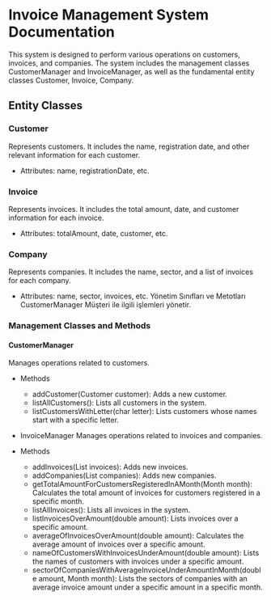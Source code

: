 # Invoice Management System Documentation
This system is designed to perform various operations on customers, invoices, and companies. The system includes the management classes CustomerManager and InvoiceManager, as well as the fundamental entity classes Customer, Invoice, Company.
## Entity Classes
### Customer
Represents customers. It includes the name, registration date, and other relevant information for each customer.
* Attributes: name, registrationDate, etc.
### Invoice
Represents invoices. It includes the total amount, date, and customer information for each invoice.
* Attributes: totalAmount, date, customer, etc.
### Company
Represents companies. It includes the name, sector, and a list of invoices for each company.
* Attributes: name, sector, invoices, etc.
Yönetim Sınıfları ve Metotları
CustomerManager
Müşteri ile ilgili işlemleri yönetir.

### Management Classes and Methods

#### CustomerManager
Manages operations related to customers.

* Methods
    * addCustomer(Customer customer): Adds a new customer.
    * listAllCustomers(): Lists all customers in the system.
    * listCustomersWithLetter(char letter): Lists customers whose names start with a specific letter.
* InvoiceManager
Manages operations related to invoices and companies.

* Methods
    * addInvoices(List<Invoice> invoices): Adds new invoices.
    * addCompanies(List<Company> companies): Adds new companies.
    * getTotalAmountForCustomersRegisteredInAMonth(Month month): Calculates the total amount of invoices for customers registered in a specific month.
    * listAllInvoices(): Lists all invoices in the system.
    * listInvoicesOverAmount(double amount): Lists invoices over a specific amount.
    * averageOfInvoicesOverAmount(double amount): Calculates the average amount of invoices over a specific amount.
    * nameOfCustomersWithInvoicesUnderAmount(double amount): Lists the names of customers with invoices under a specific amount.
    * sectorOfCompaniesWithAverageInvoiceUnderAmountInMonth(double amount, Month month): Lists the sectors of companies with an average invoice amount under a specific amount in a specific month.